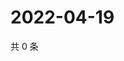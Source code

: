 # 2022-04-19

共 0 条

<!-- BEGIN WEIBO -->
<!-- 最后更新时间 Tue Apr 19 2022 17:13:09 GMT+0800 (China Standard Time) -->

<!-- END WEIBO -->
